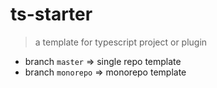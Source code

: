 # ts-starter

> a template for typescript project or plugin

- branch `master` => single repo template
- branch `monorepo` => monorepo template
